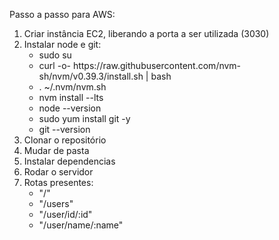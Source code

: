 Passo a passo para AWS:<br>
<ol>
  <li>Criar instância EC2, liberando a porta a ser utilizada (3030)</li>
  <li>Instalar node e git:<br>
    <ul>
      <li>sudo su</li>
      <li>curl -o- https://raw.githubusercontent.com/nvm-sh/nvm/v0.39.3/install.sh | bash</li>
      <li>. ~/.nvm/nvm.sh</li>
      <li>nvm install --lts</li>
      <li>node --version</li>
      <li>sudo yum install git -y</li>
      <li>git --version</li>   
    </ul>
  </li>
  <li>Clonar o repositório</li>
  <li>Mudar de pasta</li>
  <li>Instalar dependencias</li>
  <li>Rodar o servidor</li>
  <li>Rotas presentes:
    <ul>
      <li>"/"</li>
      <li>"/users"</li>
      <li>"/user/id/:id"</li>
      <li>"/user/name/:name"</li>        
    </ul>
  </li>
</ol>
